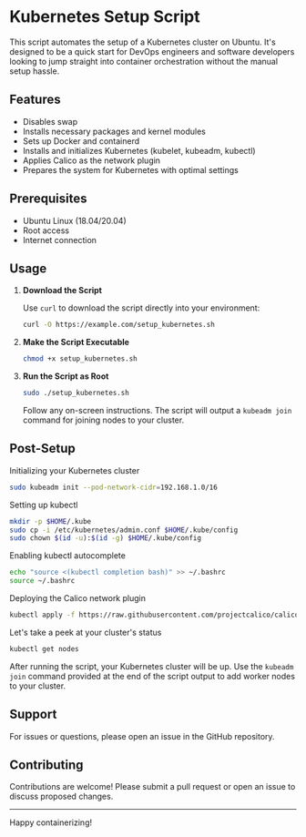 # Kubernetes Setup Script

This script automates the setup of a Kubernetes cluster on Ubuntu. It's designed to be a quick start for DevOps engineers and software developers looking to jump straight into container orchestration without the manual setup hassle.

## Features

- Disables swap
- Installs necessary packages and kernel modules
- Sets up Docker and containerd
- Installs and initializes Kubernetes (kubelet, kubeadm, kubectl)
- Applies Calico as the network plugin
- Prepares the system for Kubernetes with optimal settings

## Prerequisites

- Ubuntu Linux (18.04/20.04)
- Root access
- Internet connection

## Usage

1. **Download the Script**

    Use `curl` to download the script directly into your environment:

    ```bash
    curl -O https://example.com/setup_kubernetes.sh
    ```

2. **Make the Script Executable**

    ```bash
    chmod +x setup_kubernetes.sh
    ```

3. **Run the Script as Root**

    ```bash
    sudo ./setup_kubernetes.sh
    ```

    Follow any on-screen instructions. The script will output a `kubeadm join` command for joining nodes to your cluster.

## Post-Setup
Initializing your Kubernetes cluster

```bash
sudo kubeadm init --pod-network-cidr=192.168.1.0/16
```

Setting up kubectl

```bash
mkdir -p $HOME/.kube
sudo cp -i /etc/kubernetes/admin.conf $HOME/.kube/config
sudo chown $(id -u):$(id -g) $HOME/.kube/config
```

Enabling kubectl autocomplete
    
```bash
echo "source <(kubectl completion bash)" >> ~/.bashrc
source ~/.bashrc
```
    
Deploying the Calico network plugin

```bash
kubectl apply -f https://raw.githubusercontent.com/projectcalico/calico/v3.27.2/manifests/calico.yaml
```
Let's take a peek at your cluster's status

```bash
kubectl get nodes
```


After running the script, your Kubernetes cluster will be up. Use the `kubeadm join` command provided at the end of the script output to add worker nodes to your cluster.

## Support

For issues or questions, please open an issue in the GitHub repository.

## Contributing

Contributions are welcome! Please submit a pull request or open an issue to discuss proposed changes.

---

Happy containerizing!
